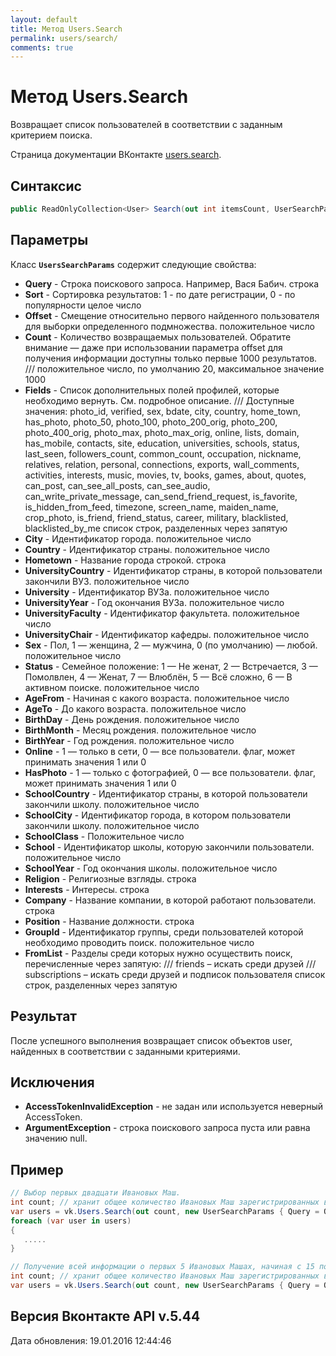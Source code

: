 ```yaml
---
layout: default
title: Метод Users.Search
permalink: users/search/
comments: true
---
```

# Метод Users.Search
Возвращает список пользователей в соответствии с заданным критерием поиска.

Страница документации ВКонтакте [users.search](https://vk.com/dev/users.search).

## Синтаксис
``` csharp
public ReadOnlyCollection<User> Search(out int itemsCount, UserSearchParams @params)
```

## Параметры
Класс **`UsersSearchParams`** содержит следующие свойства:

+ **Query** - Строка поискового запроса. Например, Вася Бабич. строка
+ **Sort** - Сортировка результатов: 1 - по дате регистрации, 0 - по популярности целое число
+ **Offset** - Смещение относительно первого найденного пользователя для выборки определенного подмножества. положительное число
+ **Count** - Количество возвращаемых пользователей. Обратите внимание — даже при использовании параметра offset для получения информации доступны только первые 1000 результатов. 
///  положительное число, по умолчанию 20, максимальное значение 1000
+ **Fields** - Список дополнительных полей профилей, которые необходимо вернуть. См. подробное описание. 
/// Доступные значения: photo_id, verified, sex, bdate, city, country, home_town, has_photo, photo_50, photo_100, photo_200_orig, photo_200, photo_400_orig, photo_max, photo_max_orig, online, lists, domain, has_mobile, contacts, site, education, universities, schools, status, last_seen, followers_count, common_count, occupation, nickname, relatives, relation, personal, connections, exports, wall_comments, activities, interests, music, movies, tv, books, games, about, quotes, can_post, can_see_all_posts, can_see_audio, can_write_private_message, can_send_friend_request, is_favorite, is_hidden_from_feed, timezone, screen_name, maiden_name, crop_photo, is_friend, friend_status, career, military, blacklisted, blacklisted_by_me список строк, разделенных через запятую
+ **City** - Идентификатор города. положительное число
+ **Country** - Идентификатор страны. положительное число
+ **Hometown** - Название города строкой. строка
+ **UniversityCountry** - Идентификатор страны, в которой пользователи закончили ВУЗ. положительное число
+ **University** - Идентификатор ВУЗа. положительное число
+ **UniversityYear** - Год окончания ВУЗа. положительное число
+ **UniversityFaculty** - Идентификатор факультета. положительное число
+ **UniversityChair** - Идентификатор кафедры. положительное число
+ **Sex** - Пол, 1 —  женщина, 2 — мужчина, 0 (по умолчанию) — любой. положительное число
+ **Status** - Семейное положение: 1 — Не женат, 2 — Встречается, 3 — Помолвлен, 4 — Женат, 7 — Влюблён, 5 — Всё сложно, 6 — В активном поиске. положительное число
+ **AgeFrom** - Начиная с какого возраста. положительное число
+ **AgeTo** - До какого возраста. положительное число
+ **BirthDay** - День рождения. положительное число
+ **BirthMonth** - Месяц рождения. положительное число
+ **BirthYear** - Год рождения. положительное число
+ **Online** - 1 — только в сети, 0 — все пользователи. флаг, может принимать значения 1 или 0
+ **HasPhoto** - 1 — только с фотографией, 0 — все пользователи. флаг, может принимать значения 1 или 0
+ **SchoolCountry** - Идентификатор страны, в которой пользователи закончили школу. положительное число
+ **SchoolCity** - Идентификатор города, в котором пользователи закончили школу. положительное число
+ **SchoolClass** - Положительное число
+ **School** - Идентификатор школы, которую закончили пользователи. положительное число
+ **SchoolYear** - Год окончания школы. положительное число
+ **Religion** - Религиозные взгляды. строка
+ **Interests** - Интересы. строка
+ **Company** - Название компании, в которой работают пользователи. строка
+ **Position** - Название должности. строка
+ **GroupId** - Идентификатор группы, среди пользователей которой необходимо проводить поиск. положительное число
+ **FromList** - Разделы среди которых нужно осуществить поиск, перечисленные через запятую: 
/// friends – искать среди друзей 
/// subscriptions – искать среди друзей и подписок пользователя список строк, разделенных через запятую

## Результат
После успешного выполнения возвращает список объектов user, найденных в соответствии с заданными критериями.

## Исключения
+ **AccessTokenInvalidException** - не задан или используется неверный AccessToken.
+ **ArgumentException** - строка поискового запроса пуста или равна значению null.

## Пример
```csharp
// Выбор первых двадцати Ивановых Маш.
int count; // хранит общее количество Ивановых Маш зарегистрированных во ВКонтаке
var users = vk.Users.Search(out count, new UserSearchParams { Query = Query }).ToList();
foreach (var user in users)
{
   .....
}

// Получение всей информации о первых 5 Ивановых Машах, начиная с 15 позиции.
int count; // хранит общее количество Ивановых Маш зарегистрированных во ВКонтаке
var users = vk.Users.Search(out count, new UserSearchParams { Query = Query, Fields = ProfileFields.All, Count = 5, Offset = 15}).ToList();
```

## Версия Вконтакте API v.5.44
Дата обновления: 19.01.2016 12:44:46
